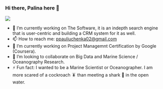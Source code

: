 ### Hi there, Palina here 👋


<a href="https://www.linkedin.com/in/ppauliuchenka02/" target="blank"><img src="https://img.shields.io/badge/linkedin-%230077B5.svg?&style=for-the-badge&logo=linkedin&logoColor=white" /></a>

<!-- **ppauliuchenka02/ppauliuchenka02** is a ✨ _special_ ✨ repository because its `README.md` (this file) appears on your GitHub profile.

Here are some ideas to get you started: -->

- 🔭 I’m currently working on The Software, it is an indepth search engine that is user-centric and building a CRM system for it as well.
- 📫 How to reach me: ppauliuchenka02@gmail.com
- 🌱 I’m currently working on Project Managemnt Certification by Google (Coursera).
- 👯 I’m looking to collaborate on Big Data and Marine Science / Oceanography Research.
- ⚡ Fun fact: I wanted to be a Marine Scientist or Oceanographer. I am more scared of a cockroach 🪳 than meeting a shark 🦈 in the open water.

<!-- - 🤔 I’m looking for help with ...
- 💬 Ask me about ... -->
<!-- - 😄 Pronouns: ... -->

<!-- [![Readme Card](https://github-readme-stats.vercel.app/api/pin/?username=ppauliuchenka02&repo=arachnophobia)](https://github.com/anuraghazra/github-readme-stats)
[![Readme Card](https://github-readme-stats.vercel.app/api/pin/?username=ppauliuchenka02&repo=bandgeeks-news-app)](https://github.com/anuraghazra/github-readme-stats)
 -->
